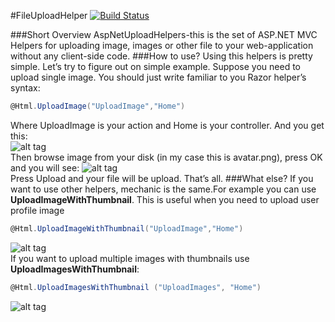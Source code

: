 #FileUploadHelper
[![Build Status](https://dev.azure.com/arturstylus/FileUploadHelper/_apis/build/status/ArturLavrov.FileUploadHelper?branchName=master)](https://dev.azure.com/arturstylus/FileUploadHelper/_build/latest?definitionId=1?branchName=master)


###Short Overview
AspNetUploadHelpers-this is the set of ASP.NET MVC Helpers for uploading image, images or other file to your web-application 
without any client-side code.
###How to use?
Using this helpers is pretty simple. Let’s try to figure out on simple example.
Suppose you need to upload single image. You should just write familiar to you Razor helper’s syntax:
```c#
@Html.UploadImage("UploadImage","Home")
```
Where UploadImage is your action and Home is your controller.
And you get this:<br>
![alt tag](https://s8.postimg.org/c4whbsoyd/Upload_Image.png)<br>
Then browse image from your disk (in my case this is avatar.png), press OK and you will see:
![alt tag](https://s8.postimg.org/kycbl1kxx/Upload_Image_Action.png)<br>
Press Upload and your file will be upload. That’s all.
###What else?
If you want to use other helpers, mechanic is the same.For example you can use **UploadImageWithThumbnail**. This is useful when you need to upload user profile image
```c#
@Html.UploadImageWithThumbnail("UploadImage","Home")
```
![alt tag](https://s7.postimg.org/tv81tz7uz/Upload_Avatar.png)<br>
If you want to upload multiple images with thumbnails use **UploadImagesWithThumbnail**:
```c#
@Html.UploadImagesWithThumbnail ("UploadImages", "Home")
```
![alt tag](https://s7.postimg.org/3oz75yuvv/Upload_Images.png)<br>
